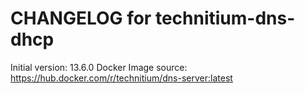 CHANGELOG for technitium-dns-dhcp
===================

Initial version: 13.6.0
Docker Image source: https://hub.docker.com/r/technitium/dns-server:latest

